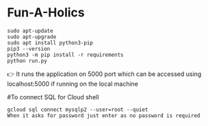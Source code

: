 # Fun-A-Holics
```
sudo apt-update 
sudo apt-upgrade 
sudo apt install python3-pip 
pip3 --version 
python3 -m pip install -r requirements
python run.py
```
👉 It runs the application on 5000 port which can be accessed using localhost:5000 if running on the local machine<br>

#To connect SQL for Cloud shell 
```
gcloud sql connect mysqlp2 --user=root --quiet 
When it asks for password just enter as no password is required
```
